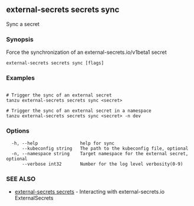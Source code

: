 ## external-secrets secrets sync

Sync a secret

### Synopsis

Force the synchronization of an external-secrets.io/v1beta1 secret

```
external-secrets secrets sync [flags]
```

### Examples

```

# Trigger the sync of an external secret
tanzu external-secrets secrets sync <secret>

# Trigger the sync of an external secret in a namespace
tanzu external-secrets secrets sync <secret> -n dev
```

### Options

```
  -h, --help                help for sync
      --kubeconfig string   The path to the kubeconfig file, optional
  -n, --namespace string    Target namespace for the external secret, optional
      --verbose int32       Number for the log level verbosity(0-9)
```

### SEE ALSO

* [external-secrets secrets](external-secrets_secrets.md)	 - Interacting with external-secrets.io ExternalSecrets
